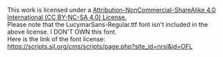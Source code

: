 This work is licensed under a <a href='https://creativecommons.org/licenses/by-nc-sa/4.0/'>Attribution-NonCommercial-ShareAlike 4.0 International (CC BY-NC-SA 4.0)  License.</a><br>
Please note that the LucymarSans-Regular.ttf  font isn't included in the above license. I DON'T OWN this font.<br>
Here is the link of the font license: <a href="https://scripts.sil.org/cms/scripts/page.php?site_id=nrsi&id=OFL">https://scripts.sil.org/cms/scripts/page.php?site_id=nrsi&id=OFL</a>
